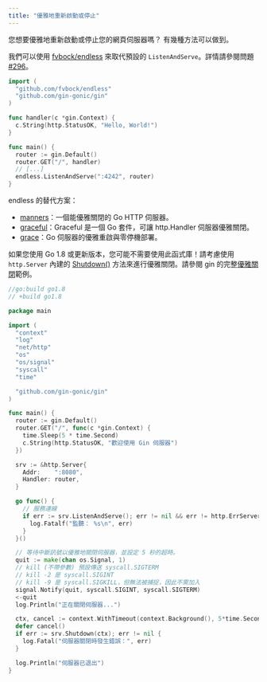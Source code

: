 ```yaml
---
title: "優雅地重新啟動或停止"
---
```


您想要優雅地重新啟動或停止您的網頁伺服器嗎？
有幾種方法可以做到。

我們可以使用 [fvbock/endless](https://github.com/fvbock/endless)
來取代預設的 `ListenAndServe`。詳情請參閱問題
[#296](https://github.com/gin-gonic/gin/issues/296)。

```go
import (
  "github.com/fvbock/endless"
  "github.com/gin-gonic/gin"
)

func handler(c *gin.Context) {
  c.String(http.StatusOK, "Hello, World!")
}

func main() {
  router := gin.Default()
  router.GET("/", handler)
  // [...]
  endless.ListenAndServe(":4242", router)
}
```

endless 的替代方案：

* [manners](https://github.com/braintree/manners)：一個能優雅關閉的 Go HTTP 伺服器。
* [graceful](https://github.com/tylerb/graceful)：Graceful 是一個 Go
  套件，可讓 http.Handler 伺服器優雅關閉。
* [grace](https://github.com/facebookgo/grace)：Go 伺服器的優雅重啟與零停機部署。

如果您使用 Go 1.8 或更新版本，您可能不需要使用此函式庫！請考慮使用 `http.Server`
內建的 [Shutdown()](https://golang.org/pkg/net/http/#Server.Shutdown)
方法來進行優雅關閉。請參閱 gin 的完整[優雅關閉](https://github.com/gin-gonic/examples/tree/master/graceful-shutdown)範例。

```go
//go:build go1.8
// +build go1.8

package main

import (
  "context"
  "log"
  "net/http"
  "os"
  "os/signal"
  "syscall"
  "time"

  "github.com/gin-gonic/gin"
)

func main() {
  router := gin.Default()
  router.GET("/", func(c *gin.Context) {
    time.Sleep(5 * time.Second)
    c.String(http.StatusOK, "歡迎使用 Gin 伺服器")
  })

  srv := &http.Server{
    Addr:    ":8080",
    Handler: router,
  }

  go func() {
    // 服務連線
    if err := srv.ListenAndServe(); err != nil && err != http.ErrServerClosed {
      log.Fatalf("監聽： %s\n", err)
    }
  }()

  // 等待中斷訊號以優雅地關閉伺服器，並設定 5 秒的超時。
  quit := make(chan os.Signal, 1)
  // kill (不帶參數) 預設傳送 syscall.SIGTERM
  // kill -2 是 syscall.SIGINT
  // kill -9 是 syscall.SIGKILL，但無法被捕捉，因此不需加入
  signal.Notify(quit, syscall.SIGINT, syscall.SIGTERM)
  <-quit
  log.Println("正在關閉伺服器...")

  ctx, cancel := context.WithTimeout(context.Background(), 5*time.Second)
  defer cancel()
  if err := srv.Shutdown(ctx); err != nil {
    log.Fatal("伺服器關閉時發生錯誤：", err)
  }

  log.Println("伺服器已退出")
}
```
